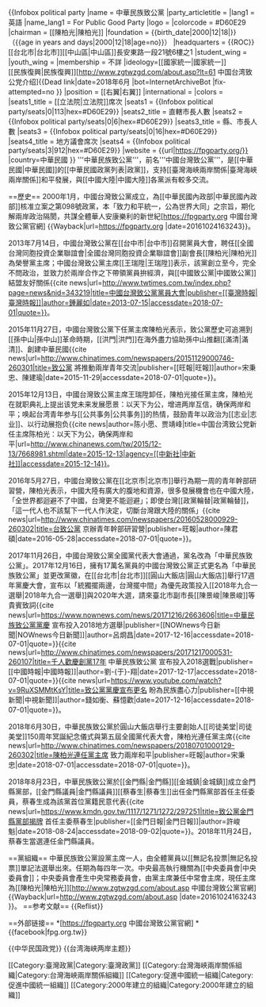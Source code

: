 
{{Infobox political party
 |name          = 中華民族致公黨
 |party_articletitle = 
 |lang1         = 英語
 |name_lang1    = For Public Good Party
 |logo          = 
 |colorcode     = #D60E29
 |chairman      = [[陳柏光|陳柏光]]
 |foundation    = {{birth_date|2000|12|18|}}（{{age in years and days|2000|12|18|age=no}}）
 |headquarters  = {{ROC}}<br />[[台北市|台北市]][[中山區|中山區]]長安東路一段21號6樓之1
 |student_wing  = 
 |youth_wing    = 
 |membership    = 不詳
 |ideology=[[國家統一|國家統一]]<br />[[民族復興|民族復興]]<ref>[http://www.zgtwzgd.com/about.asp?lt=61 中国台湾致公党介绍]{{Dead link|date=2018年6月 |bot=InternetArchiveBot |fix-attempted=no }}</ref>
 |position      = [[右翼|右翼]]
 |international = 
 |colors        = 
 |seats1_title  = [[立法院|立法院]]席次
 |seats1        = {{Infobox political party/seats|0|113|hex=#D60E29}}
 |seats2_title  = 直轄市長人數
 |seats2        = {{Infobox political party/seats|0|6|hex=#D60E29}}
 |seats3_title  = 縣、市長人數
 |seats3        = {{Infobox political party/seats|0|16|hex=#D60E29}}
 |seats4_title  = 地方議會席次
 |seats4        = {{Infobox political party/seats|3|912|hex=#D60E29}}
 |website       = {{url|https://fpgparty.org/}}
 |country=中華民國
}}
'''中華民族致公黨'''，前名'''中國台灣致公黨'''，是[[中華民國|中華民國]]的[[中華民國政黨列表|政黨]]，支持[[臺灣海峽兩岸關係|臺灣海峽兩岸關係]]和平發展，與[[中國大陸|中國大陸]]各黨派有較多交流。

==歷史==
2000年1月，中國台灣致公黨成立，為[[中華民國內政部|中華民國內政部]]核准立案之第098號政黨，本「致力和平統一，公為世界大同」之宗旨，期化解兩岸政治隔閡，共謀全體華人安康樂利的新世紀<ref>[https://fpgparty.org 中國台灣致公黨官網] {{Wayback|url=https://fpgparty.org |date=20161024163243}}</ref>。

2013年7月14日，中國台灣致公黨在[[台中市|台中市]]召開黨員大會，聘任[[全國台灣同胞投資企業聯誼會|全國台灣同胞投資企業聯誼會]]副會長[[陳柏光|陳柏光]]為榮譽黨主席；中國台灣致公黨主席[[王瑞陞|王瑞陞]]表示，該黨創立至今，完全不問政治，並致力於兩岸合作之下帶領黨員拚經濟，與[[中國致公黨|中國致公黨]]結盟友好關係<ref>{{cite news|url=http://www.twtimes.com.tw/index.php?page=news&nid=343219|title=中國台灣致公黨黨員大會|publisher=[[臺灣時報|臺灣時報]]|author=鍾麗如|date=2013-07-15|accessdate=2018-07-01|quote=}}</ref>。

2015年11月27日，中國台灣致公黨下任黨主席陳柏光表示，致公黨歷史可追溯到[[孫中山|孫中山]]革命時期，[[洪門|洪門]]在海外盡力協助孫中山推翻[[滿清|滿清]]、創建中華民國<ref>{{cite news|url=http://www.chinatimes.com/newspapers/20151129000746-260301|title=致公黨 將推動兩岸青年交流|publisher=[[旺報|旺報]]|author=宋秉忠、陳建瑜|date=2015-11-29|accessdate=2018-07-01|quote=}}</ref>。

2015年12月13日，中國台灣致公黨主席王瑞陞卸任，陳柏光接任黨主席，陳柏光在就职典礼上提出该党未来发展愿景：以天下为公，增进两岸互信，确保两岸和平；唤起台湾青年参与[[公共事务|公共事务]]的热情，鼓励青年以政治为[[志业|志业]]、以行动展抱负<ref>{{cite news|author=陈小愿、贾靖峰|title=中国台湾致公党新任主席陈柏光：以天下为公，确保两岸和平|url=http://www.chinanews.com/tw/2015/12-13/7668981.shtml|date=2015-12-13|agency=[[中新社|中新社]]|accessdate=2015-12-14}}</ref>。

2016年5月27日，中國台灣致公黨在[[北京市|北京市]]舉行為期一周的青年幹部研習營，陳柏光表示，中國大陸有廣大的腹地和資源，很多發展機會也在中國大陸，「全世界都迴避不了中國，台灣更不能迴避」；即使台灣[[政黨輪替|政黨輪替]]，「這一代人也不該幫下一代人作決定，切斷台灣跟大陸的關係」<ref>{{cite news|url=http://www.chinatimes.com/newspapers/20160528000929-260302|title=台致公黨 京辦青年幹部研習營|publisher=旺報|author=陳君碩|date=2016-05-28|accessdate=2018-07-01|quote=}}</ref>。

2017年11月26日，中國台灣致公黨全國黨代表大會通過，黨名改為「中華民族致公黨」。2017年12月16日，擁有17萬名黨員的中國台灣致公黨正式更名為「中華民族致公黨」並更改黨徽，在[[台北市|台北市]][[圓山大飯店|圓山大飯店]]舉行17週年黨慶大會，宣布以「統獨擺兩邊，台灣擺中間」為優先政策投入[[2018年九合一選舉|2018年九合一選舉]]與2020年大選，請來臺北市副市長[[陳景峻|陳景峻]]等貴賓致詞<ref>{{cite news|url=https://www.nownews.com/news/20171216/2663606|title=中華民族致公黨黨慶 宣布投入2018地方選舉|publisher=[[NOWnews今日新聞|NOWnews今日新聞]]|author=呂烱昌|date=2017-12-16|accessdate=2018-07-01|quote=}}</ref><ref>{{cite news|url=http://www.chinatimes.com/newspapers/20171217000531-260107|title=千人歡慶創黨17年 中華民族致公黨 宣布投入2018選戰|publisher=[[中國時報|中國時報]]|author=劉-{于}-翔|date=2017-12-17|accessdate=2018-07-01|quote=}}</ref><ref>{{cite news|url=https://www.youtube.com/watch?v=9RuXSMMtKsY|title=致公黨黨慶宣布更名 盼為民族盡心力|publisher=[[中視新聞|中視新聞]]|author=錢如衡、蘇憶歡|date=2017-12-16|accessdate=2018-07-01|quote=}}</ref>。

2018年6月30日，中華民族致公黨於圓山大飯店舉行主要創始人[[司徒美堂|司徒美堂]]150周年冥誕紀念儀式與第五屆全國黨代表大會，陳柏光連任黨主席<ref>{{cite news|url=http://www.chinatimes.com/newspapers/20180701000129-260302|title=陳柏光連任黨主席 致力兩岸和平|publisher=旺報|author=宋秉忠|date=2018-07-01|accessdate=2018-07-01|quote=}}</ref>。

2018年8月23日，中華民族致公黨於[[金門縣|金門縣]][[金城鎮|金城鎮]]成立金門縣黨部，[[金門縣議員|金門縣議員]][[蔡春生|蔡春生]]出任金門縣黨部首任主任委員，蔡春生成為該黨首位黨籍民意代表<ref>{{cite news|url=https://www.kmdn.gov.tw/1117/1271/1272/297251|title=致公黨金門縣黨部揭牌 首任主委蔡春生|publisher=[[金門日報|金門日報]]|author=許峻魁|date=2018-08-24|accessdate=2018-09-02|quote=}}</ref>。2018年11月24日，蔡春生當選連任金門縣議員。

==黨組織==
中華民族致公黨設黨主席一人，由全體黨員以[[無記名投票|無記名投票]]單記法選舉出來。任期為每四年一次。中央最高執行機關為[[中央委員會|中央委員會]]；中央委員會產生中央常務委員會，由黨主席兼任中常會主席，現任主席為[[陳柏光|陳柏光]]<ref>[http://www.zgtwzgd.com/about.asp 中國台灣致公黨官網] {{Wayback|url=http://www.zgtwzgd.com/about.asp |date=20161024163243 }}</ref>。
==参考文献==
{{Reflist}}

==外部链接==
*[https://fpgparty.org 中國台灣致公黨官網]
*{{facebook|fpg.org.tw}}

{{中华民国政党}}
{{台湾海峡两岸主题}}

[[Category:臺灣政黨|Category:臺灣政黨]]
[[Category:台灣海峽兩岸關係組織|Category:台灣海峽兩岸關係組織]]
[[Category:促進中國統一組織|Category:促進中國統一組織]]
[[Category:2000年建立的組織|Category:2000年建立的組織]]